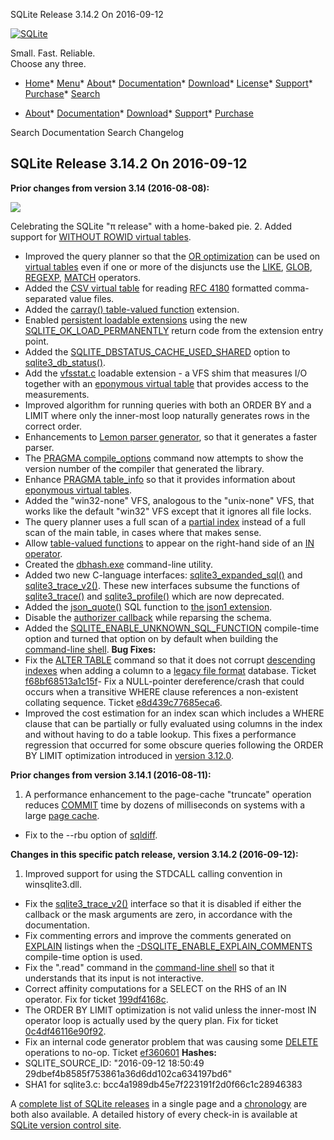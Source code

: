 




SQLite Release 3\.14\.2 On 2016\-09\-12




[![SQLite](../images/sqlite370_banner.gif)](../index.html)


Small. Fast. Reliable.  
Choose any three.


* [Home](../index.html)* [Menu](javascript:void(0))* [About](../about.html)* [Documentation](../docs.html)* [Download](../download.html)* [License](../copyright.html)* [Support](../support.html)* [Purchase](../prosupport.html)* [Search](javascript:void(0))




* [About](../about.html)* [Documentation](../docs.html)* [Download](../download.html)* [Support](../support.html)* [Purchase](../prosupport.html)






Search Documentation
Search Changelog







## SQLite Release 3\.14\.2 On 2016\-09\-12

**Prior changes from version 3\.14 (2016\-08\-08\):**



![](../images/sqlitepie.jpg)  

Celebrating the SQLite "π release"
with a home\-baked pie.
2. Added support for [WITHOUT ROWID virtual tables](../vtab.html#worid).
- Improved the query planner so that the [OR optimization](../optoverview.html#or_opt) can
 be used on [virtual tables](../vtab.html) even if one or more of the disjuncts
 use the [LIKE](../lang_expr.html#like), [GLOB](../lang_expr.html#glob), [REGEXP](../lang_expr.html#regexp), [MATCH](../lang_expr.html#match) operators.
- Added the [CSV virtual table](../csv.html) for reading
 [RFC 4180](https://www.ietf.org/rfc/rfc4180.txt) formatted comma\-separated
 value files.
- Added the [carray() table\-valued function](../carray.html) extension.
- Enabled [persistent loadable extensions](../loadext.html#persist) using the new
 [SQLITE\_OK\_LOAD\_PERMANENTLY](../rescode.html#ok_load_permanently) return code from the extension
 entry point.
- Added the [SQLITE\_DBSTATUS\_CACHE\_USED\_SHARED](../c3ref/c_dbstatus_options.html#sqlitedbstatuscacheusedshared) option to [sqlite3\_db\_status()](../c3ref/db_status.html).
- Add the
 [vfsstat.c](https://www.sqlite.org/src/artifact?ci=trunk&filename=ext/misc/vfsstat.c)
 loadable extension \- a VFS shim that measures I/O
 together with an [eponymous virtual table](../vtab.html#epovtab) that provides access to the measurements.
- Improved algorithm for running queries with both an ORDER BY and a LIMIT where
 only the inner\-most loop naturally generates rows in the correct order.
- Enhancements to [Lemon parser generator](../lemon.html), so that it generates a
 faster parser.
- The [PRAGMA compile\_options](../pragma.html#pragma_compile_options) command now attempts to show the version number
 of the compiler that generated the library.
- Enhance [PRAGMA table\_info](../pragma.html#pragma_table_info) so that it provides information about
 [eponymous virtual tables](../vtab.html#epovtab).
- Added the "win32\-none" VFS, analogous to the "unix\-none" VFS, that works like
 the default "win32" VFS except that it ignores all file locks.
- The query planner uses a full scan of a [partial index](../partialindex.html) instead of a
 full scan of the main table, in cases where that makes sense.
- Allow [table\-valued functions](../vtab.html#tabfunc2) to appear on the right\-hand side of an [IN operator](../lang_expr.html#in_op).
- Created the [dbhash.exe](../dbhash.html) command\-line utility.
- Added two new C\-language interfaces: [sqlite3\_expanded\_sql()](../c3ref/expanded_sql.html) and
 [sqlite3\_trace\_v2()](../c3ref/trace_v2.html). These new interfaces subsume the functions of
 [sqlite3\_trace()](../c3ref/profile.html) and [sqlite3\_profile()](../c3ref/profile.html) which are now deprecated.
- Added the [json\_quote()](../json1.html#jquote) SQL function to [the json1 extension](../json1.html).
- Disable the [authorizer callback](../c3ref/set_authorizer.html) while reparsing the schema.
- Added the [SQLITE\_ENABLE\_UNKNOWN\_SQL\_FUNCTION](../compile.html#enable_unknown_sql_function) compile\-time option and turned that
 option on by default when building the [command\-line shell](../cli.html).
**Bug Fixes:**
- Fix the [ALTER TABLE](../lang_altertable.html) command so that it does not corrupt [descending indexes](../lang_createindex.html#descidx)
 when adding a column to a [legacy file format](../pragma.html#pragma_legacy_file_format) database. Ticket
 [f68bf68513a1c15f](https://www.sqlite.org/src/info/f68bf68513a1c15f)- Fix a NULL\-pointer dereference/crash that could occurs when a transitive WHERE
 clause references a non\-existent collating sequence. Ticket
 [e8d439c77685eca6](https://www.sqlite.org/src/info/e8d439c77685eca6).
- Improved the cost estimation for an index scan which includes a WHERE clause
 that can be partially or fully evaluated using columns in the index and without
 having to do a table lookup. This fixes a performance regression that occurred
 for some obscure queries following the ORDER BY LIMIT optimization introduced
 in [version 3\.12\.0](../releaselog/3_12_0.html).


**Prior changes from version 3\.14\.1 (2016\-08\-11\):**


1. A performance enhancement to the page\-cache "truncate" operation
 reduces [COMMIT](../lang_transaction.html) time by dozens of milliseconds on systems with a
 large [page cache](../pragma.html#pragma_cache_size).
- Fix to the \-\-rbu option of [sqldiff](../sqldiff.html).


**Changes in this specific patch release, version 3\.14\.2 (2016\-09\-12\):**


1. Improved support for using the STDCALL calling convention in winsqlite3\.dll.
- Fix the [sqlite3\_trace\_v2()](../c3ref/trace_v2.html) interface so that it is disabled if either the
callback or the mask arguments are zero, in accordance with the documentation.
- Fix commenting errors and improve the comments generated on [EXPLAIN](../lang_explain.html) listings
when the [\-DSQLITE\_ENABLE\_EXPLAIN\_COMMENTS](../compile.html#enable_explain_comments) compile\-time option is used.
- Fix the ".read" command in the [command\-line shell](../cli.html) so that it understands
that its input is not interactive.
- Correct affinity computations for a SELECT on the RHS of an IN operator.
Fix for ticket [199df4168c](https://sqlite.org/src/info/199df4168c).
- The ORDER BY LIMIT optimization is not valid unless the inner\-most IN operator
loop is actually used by the query plan. Fix for
ticket [0c4df46116e90f92](https://sqlite.org/src/info/0c4df46116e90f92).
- Fix an internal code generator problem that was causing some [DELETE](../lang_delete.html) operations
to no\-op. Ticket [ef360601](https://sqlite.org/src/info/ef360601)
**Hashes:**
- SQLITE\_SOURCE\_ID: "2016\-09\-12 18:50:49 29dbef4b8585f753861a36d6dd102ca634197bd6"
- SHA1 for sqlite3\.c: bcc4a1989db45e7f223191f2d0f66c1c28946383



A [complete list of SQLite releases](../changes.html)
 in a single page and a [chronology](../chronology.html) are both also available.
 A detailed history of every
 check\-in is available at
 [SQLite version control site](https://www.sqlite.org/src/timeline).







